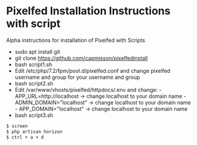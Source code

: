 # Pixelfed Installation Instructions with script

Alpha instructions for installation of Pixelfed with Scripts

  - sudo apt install git
  - git clone https://github.com/capmisson/pixelfedinstall 
  - bash script1.sh
  - Edit /etc/php/7.2/fpm/pool.d/pixelfed.conf and change pixelfed username and group for your username and group
  - bash script2.sh
  - Edit /var/www/vhosts/pixelfed/httpdocs/.env and change:
        - APP_URL=http://localhost -> change localhost to your domain name
        - ADMIN_DOMAIN="localhost" -> change localhost to your domain name
        - APP_DOMAIN="localhost" -> change localhost to your domain name
 - bash script3.sh
 
    
```sh
$ screen
$ php artisan horizon
$ ctrl + a + d
```
